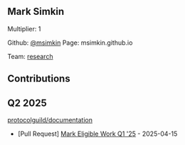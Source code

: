 
## Mark Simkin
Multiplier: 1

Github: [@msimkin](https://github.com/msimkin)
Page: msimkin.github.io

Team: [research](https://github.com/msimkin/pglanding-mark/blob/main/README.md)

## Contributions

## Q2 2025

[protocolguild/documentation](https://github.com/protocolguild/documentation)
* [Pull Request] [Mark Eligible Work Q1 '25](https://github.com/protocolguild/documentation/pull/350) - 2025-04-15
